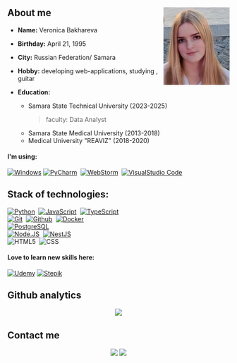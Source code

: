 
## About me<img src="IMG_0666.JPG" width=150 align='right'> 
- **Name:** Veronica Bakhareva
- **Birthday:** April 21, 1995
- **City:** Russian Federation/ Samara
- **Hobby:** developing web-applications, studying , guitar

- **Education:**
    - Samara State Technical University (2023-2025)
      >faculty: Data Analyst
    - Samara State Medical University (2013-2018)
    - Medical University "REAVIZ" (2018-2020)

#### I'm using:
  [![Windows](https://img.shields.io/badge/Windows_10-0078D6?style=for-the-badge&logo=windows&logoColor=white)](https://www.microsoft.com/)
  [![PyCharm](https://img.shields.io/badge/pycharm-143?style=for-the-badge&logo=pycharm&logoColor=black&color=black&labelColor=green)](https://www.jetbrains.com/pycharm/)&nbsp;
  [![WebStorm](https://img.shields.io/badge/-webstorm-white?style=for-the-badge&logo=webstorm&logoColor=black&color=black&labelColor=yellow)](https://www.jetbrains.com/webstorm/)&nbsp;
  [![VisualStudio Code](https://img.shields.io/badge/visualStudioCode-%23575757.svg?style=for-the-badge&logo=visual-studio-code&logoColor=blue)](https://code.visualstudio.com/)&nbsp;

    
    
## Stack of technologies:
  
  [![Python](https://img.shields.io/badge/-Python-blue?logo=python&logoColor=white&style=for-the-badge)](https://www.python.org/)&nbsp;
  [![JavaScript](https://img.shields.io/badge/-JavaScript-black?logo=JavaScript&style=for-the-badge&logoColor=white)](https://www.javascript.com/)&nbsp;
  [![TypeScript](https://img.shields.io/badge/-TypeScript-black?style=for-the-badge&logo=typescrypt&logoColor=white&color=blue&labelColor=blue)](https://www.typescriptlang.org/)&nbsp;<br>
  [![Git](https://img.shields.io/badge/-Git-black?logo=git&style=for-the-badge&logoColor=white)](https://git-scm.com/)&nbsp;
  [![Github](https://img.shields.io/badge/-GitHub-lightgrey?logo=github&style=for-the-badge&logoColor=white)](https://github.com/)&nbsp;
  [![Docker](https://img.shields.io/badge/-Docker-black?style=for-the-badge&logo=docker&logoColor=white&color=blue&labelColor=blue)](https://docker.com/)&nbsp;<br>
  [![PostgreSQL](https://img.shields.io/badge/-PostgreSQL-blue?logo=postgresql&style=for-the-badge&logoColor=white)](https://postgresql.org)&nbsp;<br> 
  [![Node.JS](https://img.shields.io/badge/-Node.JS-black?style=for-the-badge&logo=node.js&logoColor=green&color=green&labelColor=black)](https://nodejs.org/en)&nbsp;
  [![NestJS](https://img.shields.io/badge/-NestJS-black?style=for-the-badge&logo=NestJS&logoColor=red&color=red&labelColor=black)](https://nestjs.com/)&nbsp;<br>
  ![HTML5](https://img.shields.io/badge/html5-%23E34F26.svg?style=for-the-badge&logo=html5&logoColor=white)&nbsp;
  ![CSS](https://img.shields.io/badge/-CSS-white?style=for-the-badge&logo=css&logoColor=black&color=blue&labelColor=blue)&nbsp;

  
  #### Love to learn new skills here:  

  [![Udemy](https://img.shields.io/badge/Udemy-A435F0?style=for-the-badge&logo=Udemy&logoColor=white)](https://www.udemy.com/)
  [![Stepik](https://img.shields.io/badge/Stepik-black?style=for-the-badge&logo=Stepik&logoColor=white)](https://stepik.org/)

## Github analytics
  <p align='center'>
    <a href='https://github.com/ezzegen'>
      <img height='180em' src="https://github-readme-stats-eight-theta.vercel.app/api?username=ezzegen&show_icons=true&theme=dark&include_all_commits=true&count_private=true&hide=stars,issues,contribs"/>
    </a>
  </p>
  
## Contact me

  <p align='center'>
    <a href='https://t.me/ezzegen' target='_blank'><img src='https://img.shields.io/badge/-@ezzegen-blue?logo=telegram&style=for-the-badge&logoColor=white' /></a>
    <a href='mailto: bakhnika95@gmail.com' target='_blank'><img src='https://img.shields.io/badge/-bakhnika95@gmail.com-green?logo=gmail&style=for-the-badge&logoColor=white' />        </a>
  </p>
